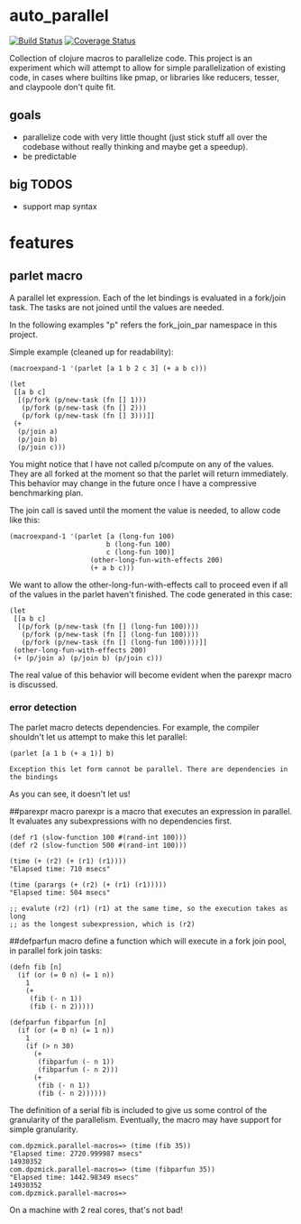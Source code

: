 # auto_parallel
[![Build Status](https://travis-ci.org/dpzmick/auto_parallel.svg?branch=master)](https://travis-ci.org/dpzmick/auto_parallel) [![Coverage Status](https://coveralls.io/repos/github/dpzmick/auto_parallel/badge.svg?branch=master)](https://coveralls.io/github/dpzmick/auto_parallel?branch=master)

Collection of clojure macros to parallelize code. This project is an experiment
which will attempt to allow for simple parallelization of existing code, in
cases where builtins like pmap, or libraries like reducers, tesser, and
claypoole don't quite fit.

## goals
* parallelize code with very little thought (just stick stuff all over the
  codebase without really thinking and maybe get a speedup).
* be predictable

## big TODOS
* support map syntax

# features
## parlet macro
A parallel let expression. Each of the let bindings is evaluated in a fork/join
task. The tasks are not joined until the values are needed.

In the following examples "p" refers the fork_join_par namespace in this
project.

Simple example (cleaned up for readability):

    (macroexpand-1 '(parlet [a 1 b 2 c 3] (+ a b c)))

    (let
     [[a b c]
      [(p/fork (p/new-task (fn [] 1)))
       (p/fork (p/new-task (fn [] 2)))
       (p/fork (p/new-task (fn [] 3)))]]
     (+
      (p/join a)
      (p/join b)
      (p/join c)))

You might notice that I have not called p/compute on any of the values. They are
all forked at the moment so that the parlet will return immediately. This
behavior may change in the future once I have a compressive benchmarking plan.

The join call is saved until the moment the value is needed, to allow code like
this:

    (macroexpand-1 '(parlet [a (long-fun 100)
                            b (long-fun 100)
                            c (long-fun 100)]
                        (other-long-fun-with-effects 200)
                        (+ a b c)))

We want to allow the other-long-fun-with-effects call to proceed even if all of
the values in the parlet haven't finished. The code generated in this case:

    (let
     [[a b c]
      [(p/fork (p/new-task (fn [] (long-fun 100))))
       (p/fork (p/new-task (fn [] (long-fun 100))))
       (p/fork (p/new-task (fn [] (long-fun 100))))]]
     (other-long-fun-with-effects 200)
     (+ (p/join a) (p/join b) (p/join c)))

The real value of this behavior will become evident when the parexpr macro is
discussed.


### error detection
The parlet macro detects dependencies. For example, the compiler shouldn't let
us attempt to make this let parallel:

    (parlet [a 1 b (+ a 1)] b)

    Exception this let form cannot be parallel. There are dependencies in the bindings

As you can see, it doesn't let us!

##parexpr macro
parexpr is a macro that executes an expression in parallel. It evaluates any
subexpressions with no dependencies first.

    (def r1 (slow-function 100 #(rand-int 100)))
    (def r2 (slow-function 500 #(rand-int 100)))

    (time (+ (r2) (+ (r1) (r1))))
    "Elapsed time: 710 msecs"

    (time (parargs (+ (r2) (+ (r1) (r1)))))
    "Elapsed time: 504 msecs"

    ;; evalute (r2) (r1) (r1) at the same time, so the execution takes as long
    ;; as the longest subexpression, which is (r2)

##defparfun macro
define a function which will execute in a fork join pool, in parallel fork join
tasks:

```
(defn fib [n]
  (if (or (= 0 n) (= 1 n))
    1
    (+
     (fib (- n 1))
     (fib (- n 2)))))

(defparfun fibparfun [n]
  (if (or (= 0 n) (= 1 n))
    1
    (if (> n 30)
      (+
       (fibparfun (- n 1))
       (fibparfun (- n 2)))
      (+
       (fib (- n 1))
       (fib (- n 2))))))
```

The definition of a serial fib is included to give us some control of the
granularity of the parallelism. Eventually, the macro may have support for
simple granularity.

```
com.dpzmick.parallel-macros=> (time (fib 35))
"Elapsed time: 2720.999987 msecs"
14930352
com.dpzmick.parallel-macros=> (time (fibparfun 35))
"Elapsed time: 1442.98349 msecs"
14930352
com.dpzmick.parallel-macros=>
```

On a machine with 2 real cores, that's not bad!
